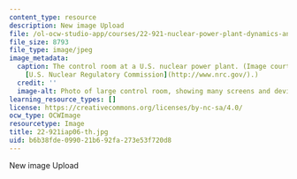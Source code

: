 ```yaml
---
content_type: resource
description: New image Upload
file: /ol-ocw-studio-app/courses/22-921-nuclear-power-plant-dynamics-and-control-january-iap-2006/b6b38fde099021b692fa273e53f720d8_22-921iap06-th.jpg
file_size: 8793
file_type: image/jpeg
image_metadata:
  caption: The control room at a U.S. nuclear power plant. (Image courtesy of the
    [U.S. Nuclear Regulatory Commission](http://www.nrc.gov/).)
  credit: ''
  image-alt: Photo of large control room, showing many screens and devices.
learning_resource_types: []
license: https://creativecommons.org/licenses/by-nc-sa/4.0/
ocw_type: OCWImage
resourcetype: Image
title: 22-921iap06-th.jpg
uid: b6b38fde-0990-21b6-92fa-273e53f720d8
---
```

New image Upload
